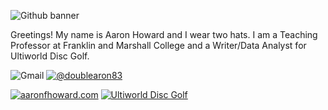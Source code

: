![Github banner](https://user-images.githubusercontent.com/85269652/179813907-858e8f52-3139-43c9-9e89-cc854d12d598.JPG)

Greetings!  My name is Aaron Howard and I wear two hats.  I am a Teaching Professor at Franklin and Marshall College and a Writer/Data Analyst for Ultiworld Disc Golf.

![Gmail](https://img.shields.io/badge/ahoward1@fandm.edu-D14836?style=for-the-badge&logo=gmail&logoColor=white)  [![@doublearon83](https://img.shields.io/badge/Instagram-E4405F?style=for-the-badge&logo=instagram&logoColor=white)](https://www.instagram.com/doublearon83)

[![aaronfhoward.com](https://img.shields.io/website-up-down-green-red/http/shields.io.svg)](http://aaronfhoward.com) [![Ultiworld Disc Golf](https://img.shields.io/badge/Ultiworld%20Disc%20Golf-red.svg)](https://discgolf.ultiworld.com/author/ahoward/)
